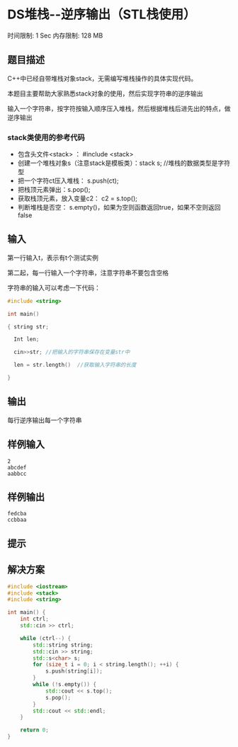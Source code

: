 # DS堆栈--逆序输出（STL栈使用）

时间限制: 1 Sec  内存限制: 128 MB

## 题目描述
C++中已经自带堆栈对象stack，无需编写堆栈操作的具体实现代码。

本题目主要帮助大家熟悉stack对象的使用，然后实现字符串的逆序输出

输入一个字符串，按字符按输入顺序压入堆栈，然后根据堆栈后进先出的特点，做逆序输出

### stack类使用的参考代码

- 包含头文件<stack\>  ：  #include <stack\>
- 创建一个堆栈对象s（注意stack是模板类）：stack <char>  s; //堆栈的数据类型是字符型
- 把一个字符ct压入堆栈： s.push(ct);
- 把栈顶元素弹出：s.pop();
- 获取栈顶元素，放入变量c2： c2 = s.top();
- 判断堆栈是否空： s.empty()，如果为空则函数返回true，如果不空则返回false

## 输入
第一行输入t，表示有t个测试实例

第二起，每一行输入一个字符串，注意字符串不要包含空格

字符串的输入可以考虑一下代码：

```c
#include <string>

int main()

{ string str;

  Int len;

  cin>>str; //把输入的字符串保存在变量str中

  len = str.length()  //获取输入字符串的长度

}
```

## 输出
每行逆序输出每一个字符串

## 样例输入
```text
2
abcdef
aabbcc
```

## 样例输出
```text
fedcba
ccbbaa
```

## 提示

## 解决方案

```c++
#include <iostream>
#include <stack>
#include <string>

int main() {
    int ctrl;
    std::cin >> ctrl;

    while (ctrl--) {
        std::string string;
        std::cin >> string;
        std::s<char> s;
        for (size_t i = 0; i < string.length(); ++i) {
            s.push(string[i]);
        }
        while (!s.empty()) {
            std::cout << s.top();
            s.pop();
        }
        std::cout << std::endl;
    }

    return 0;
}
```